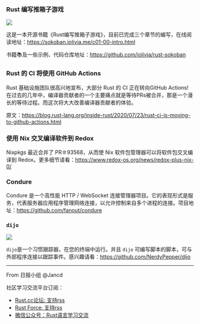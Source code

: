 ### Rust 编写推箱子游戏

![](https://sokoban.iolivia.me/images/movement.gif)


这是一本开源书籍《Rust编写推箱子游戏》，目前已完成三个章节的编写，在线阅读地址：https://sokoban.iolivia.me/c01-00-intro.html

书籍📚及一些示例、代码仓库地址：https://github.com/iolivia/rust-sokoban

### Rust 的 CI 将使用 GitHub Actions

Rust 基础设施团队很高兴地宣布，大部分 Rust 的 CI 正在转向GitHub Actions! 在过去的几年中，编译器贡献者的一个主要痛点就是等待PRs被合并，那是一个漫长的等待过程。而这次将大大改善编译器贡献者的体验。

原文：https://blog.rust-lang.org/inside-rust/2020/07/23/rust-ci-is-moving-to-github-actions.html

### 使用 Nix 交叉编译软件到 Redox

Nixpkgs 最近合并了 PR＃93568，从而使 Nix 软件包管理器可以将软件包交叉编译到 Redox。更多细节请看：https://www.redox-os.org/news/redox-plus-nix-0/

### Condure

Condure 是一个高性能 HTTP / WebSocket 连接管理器项目。它的表现形式是服务，代表服务器应用程序管理网络连接，以允许控制来自多个进程的连接。项目地址：https://github.com/fanout/condure

### `dijo`

![](https://camo.githubusercontent.com/6738a3084691b4ae0b2178e96489a049d1247e33/68747470733a2f2f752e70657070652e72732f6c7a2e706e67)

`dijo`是一个习惯跟踪器，在您的终端中运行。并且 `dijo` 可编写脚本的脚本，可与外部程序连接以跟踪事件。感兴趣请看：https://github.com/NerdyPepper/dijo

---

From 日报小组 @Jancd

社区学习交流平台订阅：
- [Rust.cc论坛: 支持rss](https://rust.cc)
- [Rust Force: 支持rss](https://rustforce.net/)
- [微信公众号：Rust语言学习交流](https://rust.cc/article?id=ed7c9379-d681-47cb-9532-0db97d883f62)
